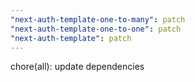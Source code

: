 ```yaml
---
"next-auth-template-one-to-many": patch
"next-auth-template-one-to-one": patch
"next-auth-template": patch
---
```


chore(all): update dependencies
